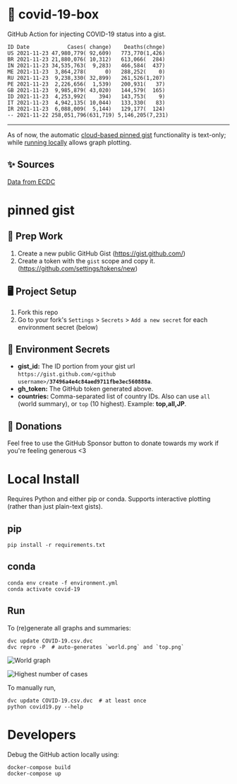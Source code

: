# 🏥 covid-19-box

GitHub Action for injecting COVID-19 status into a gist.

```
ID Date            Cases( change)    Deaths(chnge)
US 2021-11-23 47,980,779( 92,609)   773,770(1,426)
BR 2021-11-23 21,880,076( 10,312)   613,066(  284)
IN 2021-11-23 34,535,763(  9,283)   466,584(  437)
ME 2021-11-23  3,864,278(      0)   288,252(    0)
RU 2021-11-23  9,238,330( 32,899)   261,526(1,207)
PE 2021-11-23  2,226,656(  1,539)   200,931(   37)
GB 2021-11-23  9,985,879( 43,020)   144,579(  165)
ID 2021-11-23  4,253,992(    394)   143,753(    9)
IT 2021-11-23  4,942,135( 10,044)   133,330(   83)
IR 2021-11-23  6,088,009(  5,144)   129,177(  124)
-- 2021-11-22 258,051,796(631,719) 5,146,205(7,231)
```

---

As of now, the automatic [cloud-based pinned gist](#pinned-gist) functionality is text-only;
while [running locally](#local-install) allows graph plotting.

## ✨ Sources

[Data from ECDC](https://www.ecdc.europa.eu/en/publications-data/download-todays-data-geographic-distribution-covid-19-cases-worldwide)

# pinned gist

## 🎒 Prep Work
1. Create a new public GitHub Gist (https://gist.github.com/)
1. Create a token with the `gist` scope and copy it. (https://github.com/settings/tokens/new)

## 🖥 Project Setup
1. Fork this repo
1. Go to your fork's `Settings` > `Secrets` > `Add a new secret` for each environment secret (below)

## 🤫 Environment Secrets
- **gist_id:** The ID portion from your gist url `https://gist.github.com/<github username>/`**`37496a4e4c84aed9711fbe3ec560888a`**.
- **gh_token:** The GitHub token generated above.
- **countries:** Comma-separated list of country IDs. Also can use `all` (world summary), or `top` (10 highest). Example: **top,all,JP**.

## 💸 Donations

Feel free to use the GitHub Sponsor button to donate towards my work if you're feeling generous <3

# Local Install

Requires Python and either pip or conda. Supports interactive plotting (rather than just plain-text gists).

## pip

```
pip install -r requirements.txt
```

## conda

```
conda env create -f environment.yml
conda activate covid-19
```

## Run

To (re)generate all graphs and summaries:

```
dvc update COVID-19.csv.dvc
dvc repro -P  # auto-generates `world.png` and `top.png`
```

![World graph](world.png)

![Highest number of cases](top.png)

To manually run,

```
dvc update COVID-19.csv.dvc  # at least once
python covid19.py --help
```

# Developers

Debug the GitHub action locally using:

```
docker-compose build
docker-compose up
```
